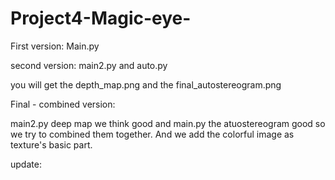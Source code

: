 # Project4-Magic-eye-

First version:
Main.py

second version:
main2.py and auto.py

you will get the depth_map.png and the final_autostereogram.png

Final - combined version:

main2.py deep map we think good and main.py the atuostereogram good so we try to combined them together.
And we add the colorful image as texture's basic part.

update:
